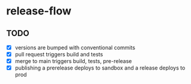 # release-flow

## TODO
- [x] versions are bumped with conventional commits
- [x] pull request triggers build and tests
- [x] merge to main triggers build, tests, pre-release
- [x] publishing a prerelease deploys to sandbox and a release deploys to prod